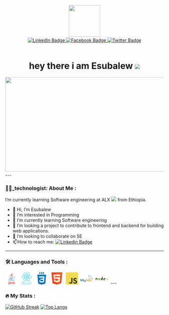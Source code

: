 <div id="header" align="center">
  <img src="https://media.giphy.com/media/dEvfJaOEzxl9AUSzHP/giphy.gif" height="100" width="100"/>
  <div id="badges">
  <a href="www.linkedin.com/in/esubalew-million-5707456b">
    <img src="https://img.shields.io/badge/LinkedIn-blue?style=for-the-badge&logo=linkedin&logoColor=white" alt="LinkedIn Badge"/>
  </a>
  <a href="https://www.facebook.com/esubalew.million">
    <img src="https://img.shields.io/badge/Facebook-blue?style=for-the-badge&logo=facebook&logoColor=white" alt="Facebook Badge"/>
  </a>
  <a href="https://twitter.com/Esu_million">
    <img src="https://img.shields.io/badge/Twitter-blue?style=for-the-badge&logo=twitter&logoColor=white" alt="Twitter Badge"/>
  </a>
</div>
  <img src="https://komarev.com/ghpvc/?username=Esubalew197&style=flat-square&color=blue" alt=""/>
  <h1>
  hey there i am Esubalew
  <img src="https://media.giphy.com/media/hvRJCLFzcasrR4ia7z/giphy.gif" width="30px"/>
</h1>
  <div align="center">
  <img src="https://media.giphy.com/media/L8K62iTDkzGX6/giphy.gif" width="600" height="300"/>
</div>
</div>
---

### 👨‍🦲_technologist: About Me :
I’m currently learning Software engineering at ALX <img src="https://media.giphy.com/media/WUlplcMpOCEmTGBtBW/giphy.gif" width="30"> from Ethiopia.

- 👋 Hi, I’m Esubalew
- 👀 I’m interested in Programming
- 🌱 I’m currently learning Software engineering
- :telescope: I’m looking a project to contribute to frontend and backend for building web applications.
- 💞️ I’m looking to collaborate on SE
- :mailbox:How to reach me: [![Linkedin Badge](https://img.shields.io/badge/-Linkedin-blue?style=flat&logo=Linkedin&logoColor=white)](www.linkedin.com/in/esubalew-million-5707456b)
<!--- - 📫 How to reach https://github.com/Esubalew197 --->
---

### :hammer_and_wrench: Languages and Tools :
<div>
  <img src="https://github.com/devicons/devicon/blob/master/icons/java/java-original-wordmark.svg" title="Java" alt="Java" width="40" height="40"/>&nbsp;
  <img src="https://github.com/devicons/devicon/blob/master/icons/react/react-original-wordmark.svg" title="React" alt="React" width="40" height="40"/>&nbsp;
  <!--- <img src="https://github.com/devicons/devicon/blob/master/icons/spring/spring-original-wordmark.svg" title="Spring" alt="Spring" width="40" height="40"/>&nbsp; --->
 <!--- <img src="https://github.com/devicons/devicon/blob/master/icons/materialui/materialui-original.svg" title="Material UI" alt="Material UI" width="40" height="40"/>&nbsp; -->
<!---  <img src="https://github.com/devicons/devicon/blob/master/icons/flutter/flutter-original.svg" title="Flutter" alt="Flutter" width="40" height="40"/>&nbsp; --->
 <!--- <img src="https://github.com/devicons/devicon/blob/master/icons/redux/redux-original.svg" title="Redux" alt="Redux " width="40" height="40"/>&nbsp; --->
  <img src="https://github.com/devicons/devicon/blob/master/icons/css3/css3-plain-wordmark.svg"  title="CSS3" alt="CSS" width="40" height="40"/>&nbsp;
  <img src="https://github.com/devicons/devicon/blob/master/icons/html5/html5-original.svg" title="HTML5" alt="HTML" width="40" height="40"/>&nbsp;
  <img src="https://github.com/devicons/devicon/blob/master/icons/javascript/javascript-original.svg" title="JavaScript" alt="JavaScript" width="40" height="40"/>&nbsp;
 <!--- <img src="https://github.com/devicons/devicon/blob/master/icons/firebase/firebase-plain-wordmark.svg" title="Firebase" alt="Firebase" width="40" height="40"/>&nbsp; --->
 <!---<img src="https://github.com/devicons/devicon/blob/master/icons/gatsby/gatsby-original.svg" title="Gatsby"  alt="Gatsby" width="40" height="40"/>&nbsp;--->
  <img src="https://github.com/devicons/devicon/blob/master/icons/mysql/mysql-original-wordmark.svg" title="MySQL"  alt="MySQL" width="40" height="40"/>&nbsp;
  <img src="https://github.com/devicons/devicon/blob/master/icons/nodejs/nodejs-original-wordmark.svg" title="NodeJS" alt="NodeJS" width="40" height="40"/>&nbsp;
<!---  <img src="https://github.com/devicons/devicon/blob/master/icons/amazonwebservices/amazonwebservices-plain-wordmark.svg" title="AWS" alt="AWS" width="40" height="40"/>&nbsp; --->
<!---  <img src="https://github.com/devicons/devicon/blob/master/icons/git/git-original-wordmark.svg" title="Git" **alt="Git" width="40" height="40"/>
</div> --->
---

### :fire: My Stats :
[![GitHub Streak](http://github-readme-streak-stats.herokuapp.com?user=Esubalew197&theme=dark&background=000000)](https://git.io/streak-stats)
[![Top Langs](https://github-readme-stats.vercel.app/api/top-langs/?username=Esubalew197)](https://github.com/anuraghazra/github-readme-stats)
<!--- [![Top Langs](https://github-readme-stats.vercel.app/api/top-langs/?username=Esubalew197&layout=compact&theme=vision-friendly-dark)](https://github.com/anuraghazra/github-readme-stats) --->


<!---
Esubalew197/Esubalew197 is a ✨ special ✨ repository because its `README.md` (this file) appears on your GitHub profile.
You can click the Preview link to take a look at your changes.
--->
